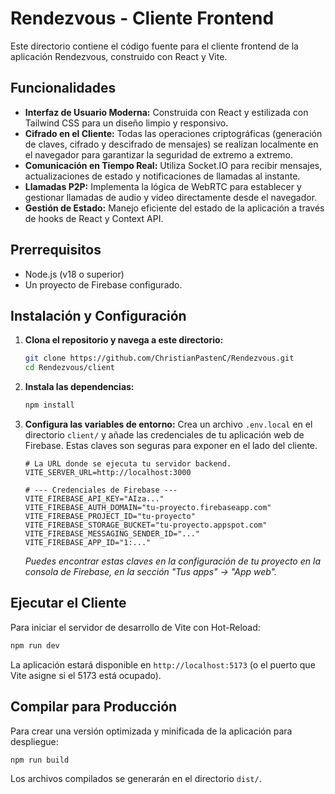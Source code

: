 # Rendezvous - Cliente Frontend

Este directorio contiene el código fuente para el cliente frontend de la aplicación Rendezvous, construido con React y Vite.

## Funcionalidades

- **Interfaz de Usuario Moderna:** Construida con React y estilizada con Tailwind CSS para un diseño limpio y responsivo.
- **Cifrado en el Cliente:** Todas las operaciones criptográficas (generación de claves, cifrado y descifrado de mensajes) se realizan localmente en el navegador para garantizar la seguridad de extremo a extremo.
- **Comunicación en Tiempo Real:** Utiliza Socket.IO para recibir mensajes, actualizaciones de estado y notificaciones de llamadas al instante.
- **Llamadas P2P:** Implementa la lógica de WebRTC para establecer y gestionar llamadas de audio y video directamente desde el navegador.
- **Gestión de Estado:** Manejo eficiente del estado de la aplicación a través de hooks de React y Context API.

## Prerrequisitos

- Node.js (v18 o superior)
- Un proyecto de Firebase configurado.

## Instalación y Configuración

1.  **Clona el repositorio y navega a este directorio:**
    ```bash
    git clone https://github.com/ChristianPastenC/Rendezvous.git
    cd Rendezvous/client
    ```

2.  **Instala las dependencias:**
    ```bash
    npm install
    ```

3.  **Configura las variables de entorno:**
    Crea un archivo `.env.local` en el directorio `client/` y añade las credenciales de tu aplicación web de Firebase. Estas claves son seguras para exponer en el lado del cliente.

    ```env
    # La URL donde se ejecuta tu servidor backend.
    VITE_SERVER_URL=http://localhost:3000

    # --- Credenciales de Firebase ---
    VITE_FIREBASE_API_KEY="AIza..."
    VITE_FIREBASE_AUTH_DOMAIN="tu-proyecto.firebaseapp.com"
    VITE_FIREBASE_PROJECT_ID="tu-proyecto"
    VITE_FIREBASE_STORAGE_BUCKET="tu-proyecto.appspot.com"
    VITE_FIREBASE_MESSAGING_SENDER_ID="..."
    VITE_FIREBASE_APP_ID="1:..."
    ```
    *Puedes encontrar estas claves en la configuración de tu proyecto en la consola de Firebase, en la sección "Tus apps" -> "App web".*

## Ejecutar el Cliente

Para iniciar el servidor de desarrollo de Vite con Hot-Reload:

```bash
npm run dev
```

La aplicación estará disponible en `http://localhost:5173` (o el puerto que Vite asigne si el 5173 está ocupado).

## Compilar para Producción

Para crear una versión optimizada y minificada de la aplicación para despliegue:

```bash
npm run build
```

Los archivos compilados se generarán en el directorio `dist/`.